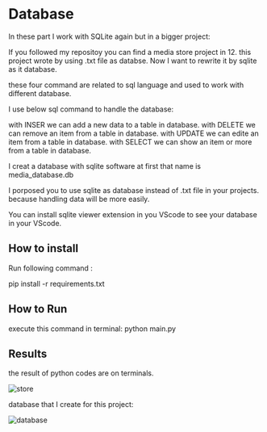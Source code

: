 
# Database
In these part I work with SQLite again but in a bigger project:

If you followed my repositoy you can find a media store project in 12.
this project wrote by using .txt file as databse. Now I want to rewrite it by sqlite as it database.

these four command are related to sql language and used to work with different database.

I use below sql command to handle the database:

with INSER we can add a new data to a table in database.
with DELETE we can remove an item from a table in database.
with UPDATE we can edite an item from a table in database.
with SELECT we can show an item or more from a table in database.

I creat a database with sqlite software at first that name is media_database.db

I porposed you to use sqlite as database instead of .txt file in your projects. because handling data will be more easily.

You can install sqlite viewer extension in you VScode to see your database in  your VScode.

## How to install

Run following command :

pip install -r requirements.txt


## How to Run
execute this command in terminal:
python main.py


## Results

the result of python codes are on terminals.


![store](https://github.com/javad7189/python-assignment/assets/86910174/25c6d763-a606-4419-976c-f04a9a4c6892)



database that I create for this project:


![database](https://github.com/javad7189/python-assignment/assets/86910174/6328830a-6aeb-42ba-b107-6c1d6ef5889e)














